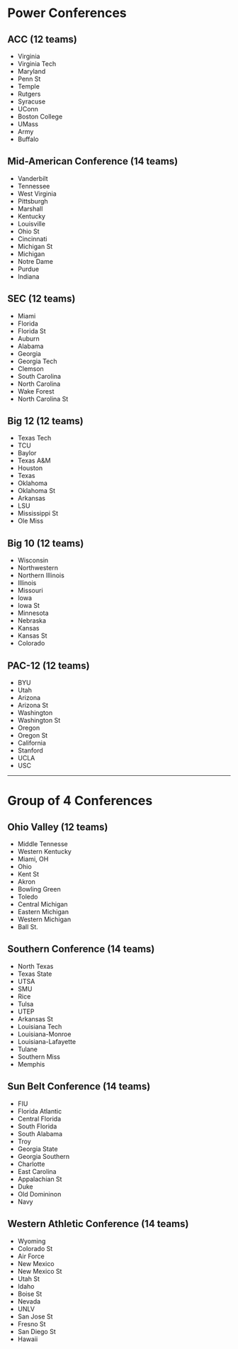 # Power Conferences
## ACC (12 teams)
* Virginia
* Virginia Tech
* Maryland
* Penn St
* Temple
* Rutgers
* Syracuse
* UConn
* Boston College
* UMass
* Army
* Buffalo

## Mid-American Conference (14 teams)
* Vanderbilt
* Tennessee
* West Virginia
* Pittsburgh
* Marshall
* Kentucky
* Louisville
* Ohio St
* Cincinnati
* Michigan St
* Michigan
* Notre Dame
* Purdue
* Indiana

## SEC (12 teams)
* Miami
* Florida
* Florida St
* Auburn
* Alabama
* Georgia
* Georgia Tech
* Clemson
* South Carolina
* North Carolina
* Wake Forest
* North Carolina St

## Big 12 (12 teams)
* Texas Tech
* TCU
* Baylor
* Texas A&M
* Houston
* Texas
* Oklahoma
* Oklahoma St
* Arkansas
* LSU
* Mississippi St
* Ole Miss

## Big 10 (12 teams)
* Wisconsin
* Northwestern
* Northern Illinois
* Illinois
* Missouri
* Iowa
* Iowa St
* Minnesota
* Nebraska
* Kansas
* Kansas St
* Colorado

## PAC-12 (12 teams)
* BYU
* Utah
* Arizona
* Arizona St
* Washington
* Washington St
* Oregon
* Oregon St
* California
* Stanford
* UCLA
* USC

---

# Group of 4 Conferences
## Ohio Valley (12 teams)
* Middle Tennesse
* Western Kentucky
* Miami, OH
* Ohio
* Kent St
* Akron
* Bowling Green
* Toledo
* Central Michigan
* Eastern Michigan
* Western Michigan
* Ball St.

## Southern Conference (14 teams)
* North Texas
* Texas State
* UTSA
* SMU
* Rice
* Tulsa
* UTEP
* Arkansas St
* Louisiana Tech
* Louisiana-Monroe
* Louisiana-Lafayette
* Tulane
* Southern Miss
* Memphis

## Sun Belt Conference (14 teams)
* FIU
* Florida Atlantic
* Central Florida
* South Florida
* South Alabama
* Troy
* Georgia State
* Georgia Southern
* Charlotte
* East Carolina
* Appalachian St
* Duke
* Old Domininon
* Navy

## Western Athletic Conference (14 teams)
* Wyoming
* Colorado St
* Air Force
* New Mexico
* New Mexico St
* Utah St
* Idaho
* Boise St
* Nevada
* UNLV
* San Jose St
* Fresno St
* San Diego St
* Hawaii
